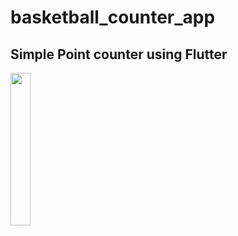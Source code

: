 # basketball_counter_app

## Simple Point counter using Flutter

<img src="https://user-images.githubusercontent.com/85020587/219982840-f4d4bf6d-77b0-43d5-9eca-40069c50a779.png" width=25% height=25%>
